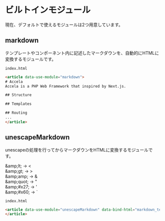 # ビルトインモジュール

現在、デフォルトで使えるモジュールは2つ用意しています。

## markdown

テンプレートやコンポーネント内に記述したマークダウンを、自動的にHTMLに変換するモジュールです。

<div class="code-with-caption">

`index.html`
```html
<article data-use-module="markdown">
# Accela
Accela is a PHP Web Framework that inspired by Next.js.

## Structure

## Templates

## Routing
...
</article>
```
</div>

## unescapeMarkdown

unescapeの処理を行ってからマークダウンをHTMLに変換するモジュールです。

\&amp;lt; → &lt;<br>
\&amp;gt; → &gt;<br>
\&amp;amp; → &amp;<br>
\&amp;quot; → &quot;<br>
\&amp;#x27; → &#x27;<br>
\&amp;#x60; → &#x60;


<div class="code-with-caption">

`index.html`
```html
<article data-use-module="unescapeMarkdown" data-bind-html="markdown_text">
</article>
```
</div>

